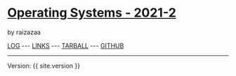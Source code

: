 # [Operating Systems - 2021-2](https://raizazaa.github.io/os222/)
by raizazaa


[LOG](TXT/mylog.txt) ---
[LINKS](https://raizazaa.github.io/os222/LINKS/) ---
[TARBALL](https://os.vlsm.org/Log/raizazaa.tar.bz2.txt) ---
[GITHUB](https://github.com/raizazaa/os222)

<hr>
Version: {{ site.version }}
